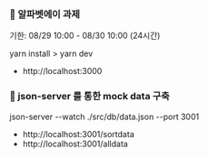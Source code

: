 ### 📌 알파벳에이 과제

기한: 08/29 10:00 - 08/30 10:00 (24시간)

yarn install > yarn dev

- http://localhost:3000

### 📌 json-server 를 통한 mock data 구축

json-server --watch ./src/db/data.json --port 3001

- http://localhost:3001/sortdata
- http://localhost:3001/alldata
